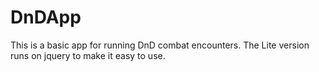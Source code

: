 # DnDApp
This is a basic app for running DnD combat encounters. The Lite version runs on jquery to make it easy to use.
